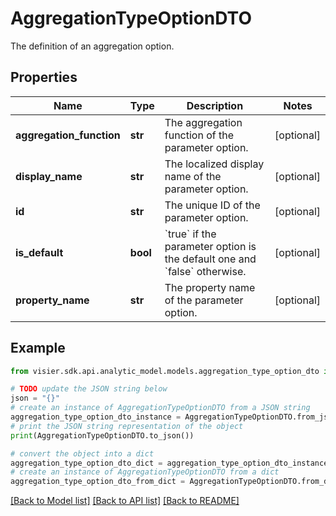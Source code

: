 # AggregationTypeOptionDTO

The definition of an aggregation option.

## Properties

Name | Type | Description | Notes
------------ | ------------- | ------------- | -------------
**aggregation_function** | **str** | The aggregation function of the parameter option. | [optional] 
**display_name** | **str** | The localized display name of the parameter option. | [optional] 
**id** | **str** | The unique ID of the parameter option. | [optional] 
**is_default** | **bool** | &#x60;true&#x60; if the parameter option is the default one and &#x60;false&#x60; otherwise. | [optional] 
**property_name** | **str** | The property name of the parameter option. | [optional] 

## Example

```python
from visier.sdk.api.analytic_model.models.aggregation_type_option_dto import AggregationTypeOptionDTO

# TODO update the JSON string below
json = "{}"
# create an instance of AggregationTypeOptionDTO from a JSON string
aggregation_type_option_dto_instance = AggregationTypeOptionDTO.from_json(json)
# print the JSON string representation of the object
print(AggregationTypeOptionDTO.to_json())

# convert the object into a dict
aggregation_type_option_dto_dict = aggregation_type_option_dto_instance.to_dict()
# create an instance of AggregationTypeOptionDTO from a dict
aggregation_type_option_dto_from_dict = AggregationTypeOptionDTO.from_dict(aggregation_type_option_dto_dict)
```
[[Back to Model list]](../README.md#documentation-for-models) [[Back to API list]](../README.md#documentation-for-api-endpoints) [[Back to README]](../README.md)



